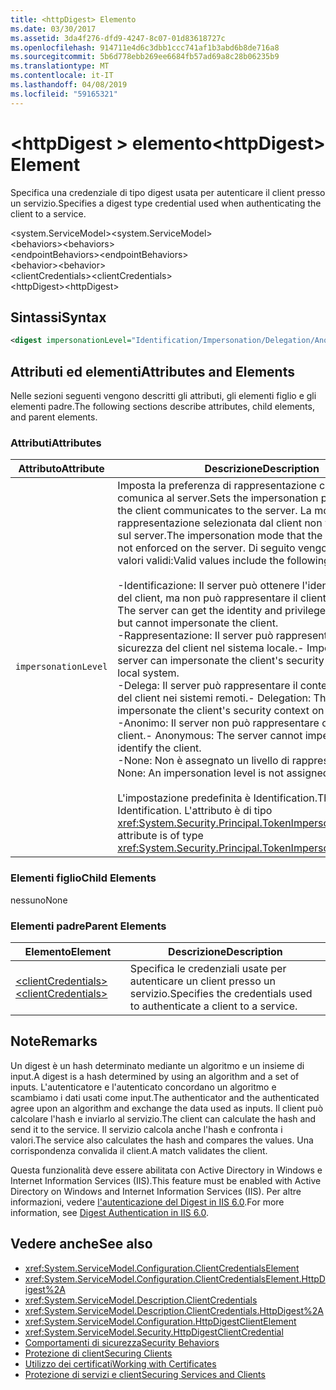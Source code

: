 ```yaml
---
title: <httpDigest> Elemento
ms.date: 03/30/2017
ms.assetid: 3da4f276-dfd9-4247-8c07-01d83618727c
ms.openlocfilehash: 914711e4d6c3dbb1ccc741af1b3abd6b8de716a8
ms.sourcegitcommit: 5b6d778ebb269ee6684fb57ad69a8c28b06235b9
ms.translationtype: MT
ms.contentlocale: it-IT
ms.lasthandoff: 04/08/2019
ms.locfileid: "59165321"
---
```

# <a name="httpdigest-element"></a><span data-ttu-id="b6348-102">\<httpDigest > elemento</span><span class="sxs-lookup"><span data-stu-id="b6348-102">\<httpDigest> Element</span></span>
<span data-ttu-id="b6348-103">Specifica una credenziale di tipo digest usata per autenticare il client presso un servizio.</span><span class="sxs-lookup"><span data-stu-id="b6348-103">Specifies a digest type credential used when authenticating the client to a service.</span></span>  
  
 <span data-ttu-id="b6348-104">\<system.ServiceModel></span><span class="sxs-lookup"><span data-stu-id="b6348-104">\<system.ServiceModel></span></span>  
<span data-ttu-id="b6348-105">\<behaviors></span><span class="sxs-lookup"><span data-stu-id="b6348-105">\<behaviors></span></span>  
<span data-ttu-id="b6348-106">\<endpointBehaviors></span><span class="sxs-lookup"><span data-stu-id="b6348-106">\<endpointBehaviors></span></span>  
<span data-ttu-id="b6348-107">\<behavior></span><span class="sxs-lookup"><span data-stu-id="b6348-107">\<behavior></span></span>  
<span data-ttu-id="b6348-108">\<clientCredentials></span><span class="sxs-lookup"><span data-stu-id="b6348-108">\<clientCredentials></span></span>  
<span data-ttu-id="b6348-109">\<httpDigest></span><span class="sxs-lookup"><span data-stu-id="b6348-109">\<httpDigest></span></span>  
  
## <a name="syntax"></a><span data-ttu-id="b6348-110">Sintassi</span><span class="sxs-lookup"><span data-stu-id="b6348-110">Syntax</span></span>  
  
```xml  
<digest impersonationLevel="Identification/Impersonation/Delegation/Anonymous/None" />
```  
  
## <a name="attributes-and-elements"></a><span data-ttu-id="b6348-111">Attributi ed elementi</span><span class="sxs-lookup"><span data-stu-id="b6348-111">Attributes and Elements</span></span>  
 <span data-ttu-id="b6348-112">Nelle sezioni seguenti vengono descritti gli attributi, gli elementi figlio e gli elementi padre.</span><span class="sxs-lookup"><span data-stu-id="b6348-112">The following sections describe attributes, child elements, and parent elements.</span></span>  
  
### <a name="attributes"></a><span data-ttu-id="b6348-113">Attributi</span><span class="sxs-lookup"><span data-stu-id="b6348-113">Attributes</span></span>  
  
|<span data-ttu-id="b6348-114">Attributo</span><span class="sxs-lookup"><span data-stu-id="b6348-114">Attribute</span></span>|<span data-ttu-id="b6348-115">Descrizione</span><span class="sxs-lookup"><span data-stu-id="b6348-115">Description</span></span>|  
|---------------|-----------------|  
|`impersonationLevel`|<span data-ttu-id="b6348-116">Imposta la preferenza di rappresentazione che il client comunica al server.</span><span class="sxs-lookup"><span data-stu-id="b6348-116">Sets the impersonation preference that the client communicates to the server.</span></span> <span data-ttu-id="b6348-117">La modalità di rappresentazione selezionata dal client non viene imposta sul server.</span><span class="sxs-lookup"><span data-stu-id="b6348-117">The impersonation mode that the client selects is not enforced on the server.</span></span> <span data-ttu-id="b6348-118">Di seguito vengono elencati i valori validi:</span><span class="sxs-lookup"><span data-stu-id="b6348-118">Valid values include the following:</span></span><br /><br /> <span data-ttu-id="b6348-119">-Identificazione: Il server può ottenere l'identità e i privilegi del client, ma non può rappresentare il client.</span><span class="sxs-lookup"><span data-stu-id="b6348-119">-   Identification: The server can get the identity and privileges of the client, but cannot impersonate the client.</span></span><br /><span data-ttu-id="b6348-120">-Rappresentazione: Il server può rappresentare il contesto di sicurezza del client nel sistema locale.</span><span class="sxs-lookup"><span data-stu-id="b6348-120">-   Impersonation: The server can impersonate the client's security context on the local system.</span></span><br /><span data-ttu-id="b6348-121">-Delega: Il server può rappresentare il contesto di sicurezza del client nei sistemi remoti.</span><span class="sxs-lookup"><span data-stu-id="b6348-121">-   Delegation: The server can impersonate the client's security context on remote systems.</span></span><br /><span data-ttu-id="b6348-122">-Anonimo: Il server non può rappresentare o identificare il client.</span><span class="sxs-lookup"><span data-stu-id="b6348-122">-   Anonymous: The server cannot impersonate or identify the client.</span></span><br /><span data-ttu-id="b6348-123">-None: Non è assegnato un livello di rappresentazione.</span><span class="sxs-lookup"><span data-stu-id="b6348-123">-   None: An impersonation level is not assigned.</span></span><br /><br /> <span data-ttu-id="b6348-124">L'impostazione predefinita è Identification.</span><span class="sxs-lookup"><span data-stu-id="b6348-124">The default is Identification.</span></span> <span data-ttu-id="b6348-125">L'attributo è di tipo <xref:System.Security.Principal.TokenImpersonationLevel>.</span><span class="sxs-lookup"><span data-stu-id="b6348-125">This attribute is of type <xref:System.Security.Principal.TokenImpersonationLevel>.</span></span>|  
  
### <a name="child-elements"></a><span data-ttu-id="b6348-126">Elementi figlio</span><span class="sxs-lookup"><span data-stu-id="b6348-126">Child Elements</span></span>  
 <span data-ttu-id="b6348-127">nessuno</span><span class="sxs-lookup"><span data-stu-id="b6348-127">None</span></span>  
  
### <a name="parent-elements"></a><span data-ttu-id="b6348-128">Elementi padre</span><span class="sxs-lookup"><span data-stu-id="b6348-128">Parent Elements</span></span>  
  
|<span data-ttu-id="b6348-129">Elemento</span><span class="sxs-lookup"><span data-stu-id="b6348-129">Element</span></span>|<span data-ttu-id="b6348-130">Descrizione</span><span class="sxs-lookup"><span data-stu-id="b6348-130">Description</span></span>|  
|-------------|-----------------|  
|[<span data-ttu-id="b6348-131">\<clientCredentials></span><span class="sxs-lookup"><span data-stu-id="b6348-131">\<clientCredentials></span></span>](../../../../../docs/framework/configure-apps/file-schema/wcf/clientcredentials.md)|<span data-ttu-id="b6348-132">Specifica le credenziali usate per autenticare un client presso un servizio.</span><span class="sxs-lookup"><span data-stu-id="b6348-132">Specifies the credentials used to authenticate a client to a service.</span></span>|  
  
## <a name="remarks"></a><span data-ttu-id="b6348-133">Note</span><span class="sxs-lookup"><span data-stu-id="b6348-133">Remarks</span></span>  
 <span data-ttu-id="b6348-134">Un digest è un hash determinato mediante un algoritmo e un insieme di input.</span><span class="sxs-lookup"><span data-stu-id="b6348-134">A digest is a hash determined by using an algorithm and a set of inputs.</span></span> <span data-ttu-id="b6348-135">L'autenticatore e l'autenticato concordano un algoritmo e scambiamo i dati usati come input.</span><span class="sxs-lookup"><span data-stu-id="b6348-135">The authenticator and the authenticated agree upon an algorithm and exchange the data used as inputs.</span></span> <span data-ttu-id="b6348-136">Il client può calcolare l'hash e inviarlo al servizio.</span><span class="sxs-lookup"><span data-stu-id="b6348-136">The client can calculate the hash and send it to the service.</span></span> <span data-ttu-id="b6348-137">Il servizio calcola anche l'hash e confronta i valori.</span><span class="sxs-lookup"><span data-stu-id="b6348-137">The service also calculates the hash and compares the values.</span></span> <span data-ttu-id="b6348-138">Una corrispondenza convalida il client.</span><span class="sxs-lookup"><span data-stu-id="b6348-138">A match validates the client.</span></span>  
  
 <span data-ttu-id="b6348-139">Questa funzionalità deve essere abilitata con Active Directory in Windows e Internet Information Services (IIS).</span><span class="sxs-lookup"><span data-stu-id="b6348-139">This feature must be enabled with Active Directory on Windows and Internet Information Services (IIS).</span></span> <span data-ttu-id="b6348-140">Per altre informazioni, vedere [l'autenticazione del Digest in IIS 6.0](https://go.microsoft.com/fwlink/?LinkId=88443).</span><span class="sxs-lookup"><span data-stu-id="b6348-140">For more information, see [Digest Authentication in IIS 6.0](https://go.microsoft.com/fwlink/?LinkId=88443).</span></span>  
  
## <a name="see-also"></a><span data-ttu-id="b6348-141">Vedere anche</span><span class="sxs-lookup"><span data-stu-id="b6348-141">See also</span></span>

- <xref:System.ServiceModel.Configuration.ClientCredentialsElement>
- <xref:System.ServiceModel.Configuration.ClientCredentialsElement.HttpDigest%2A>
- <xref:System.ServiceModel.Description.ClientCredentials>
- <xref:System.ServiceModel.Description.ClientCredentials.HttpDigest%2A>
- <xref:System.ServiceModel.Configuration.HttpDigestClientElement>
- <xref:System.ServiceModel.Security.HttpDigestClientCredential>
- [<span data-ttu-id="b6348-142">Comportamenti di sicurezza</span><span class="sxs-lookup"><span data-stu-id="b6348-142">Security Behaviors</span></span>](../../../../../docs/framework/wcf/feature-details/security-behaviors-in-wcf.md)
- [<span data-ttu-id="b6348-143">Protezione di client</span><span class="sxs-lookup"><span data-stu-id="b6348-143">Securing Clients</span></span>](../../../../../docs/framework/wcf/securing-clients.md)
- [<span data-ttu-id="b6348-144">Utilizzo dei certificati</span><span class="sxs-lookup"><span data-stu-id="b6348-144">Working with Certificates</span></span>](../../../../../docs/framework/wcf/feature-details/working-with-certificates.md)
- [<span data-ttu-id="b6348-145">Protezione di servizi e client</span><span class="sxs-lookup"><span data-stu-id="b6348-145">Securing Services and Clients</span></span>](../../../../../docs/framework/wcf/feature-details/securing-services-and-clients.md)

